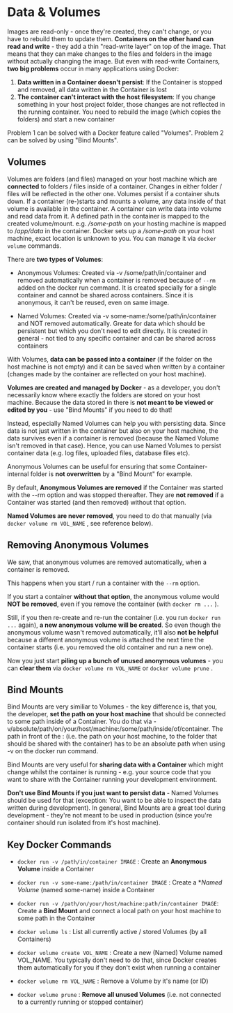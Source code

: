 # Data & Volumes

Images are read-only - once they're created, they can't change, or you have to rebuild them to
update them.
**Containers on the other hand can read and write** - they add a thin "read-write layer" on top of the image. That means that they can make changes to the files and folders in the image without actually changing the image.
But even with read-write Containers, **two big problems** occur in many applications using Docker:
  1. **Data written in a Container doesn't persist**: If the Container is stopped and removed, all data written in the Container is lost
  2. **The container can't interact with the host filesystem**: If you change something in your host project folder, those changes are not reflected in the running container. You need to rebuild the image (which copies the folders) and start a new container
   
Problem 1 can be solved with a Docker feature called "Volumes". Problem 2 can be solved by using "Bind Mounts".

## Volumes

Volumes are folders (and files) managed on your host machine which are **connected** to folders / files inside of a container. Changes in either folder / files will be reflected in the other one. Volumes persist if a container shuts down. If a container (re-)starts and mounts a volume, any data inside of that volume is available in the container. A container can write data into volume and read data from it. A defined path in the container is mapped to the created volume/mount. e.g. */some-path* on your hosting machine is mapped to /*app/data* in the container. Docker sets up a */some-path* on your host machine, exact location is unknown to you. You can manage it via `docker volume` commands. 

There are **two types of Volumes**:
* Anonymous Volumes: Created via -v /some/path/in/container and removed automatically when a container is removed because of `--rm` added on the docker run command. It is created specially for a single container and cannot be shared across containers. Since it is anonymous, it can't be reused, even on same image.

* Named Volumes: Created via -v some-name:/some/path/in/container and NOT removed automatically. Greate for data which should be persistent but which you don't need to edit directly. It is created in general - not tied to any specific container and can be shared across containers

With Volumes, **data can be passed into a container** (if the folder on the host machine is not empty) and it can be saved when written by a container (changes made by the container are reflected on your host machine).

**Volumes are created and managed by Docker** - as a developer, you don't necessarily know where exactly the folders are stored on your host machine. Because the data stored in there is **not meant to be viewed or edited by you** - use "Bind Mounts" if you need to do that!

Instead, especially Named Volumes can help you with persisting data. Since data is not just written in the container but also on your host machine, the data survives even if a container is removed (because the Named Volume isn't removed in that case). Hence, you can use Named Volumes to persist container data (e.g. log files, uploaded files, database files etc).

Anonymous Volumes can be useful for ensuring that some Container-internal folder is **not overwritten** by a "Bind Mount" for example.

By default, **Anonymous Volumes are removed** if the Container was started with the --rm option and was stopped thereafter. They are **not removed** if a Container was started (and then removed) without that option.

**Named Volumes are never removed**, you need to do that manually (via `docker volume rm VOL_NAME` , see reference below).

## Removing Anonymous Volumes

We saw, that anonymous volumes are removed automatically, when a container is removed.

This happens when you start / run a container with the `--rm` option.

If you start a container **without that option**, the anonymous volume would **NOT be removed**, even if you remove the container (with `docker rm ...` ).

Still, if you then re-create and re-run the container (i.e. you run `docker run ...` again), **a new anonymous volume will be created**. So even though the anonymous volume wasn't removed automatically, it'll also **not be helpful** because a different anonymous volume is attached the next time the container starts (i.e. you removed the old container and run a new one).

Now you just start **piling up a bunch of unused anonymous volumes** - you can **clear them** via `docker volume rm VOL_NAME` or `docker volume prune` .

## Bind Mounts

Bind Mounts are very similiar to Volumes - the key difference is, that you, the developer, **set the path on your host machine** that should be connected to some path inside of a Container. You do that via -v/absolute/path/on/your/host/machine:/some/path/inside/of/container. The path in front of the : (i.e. the path on your host machine, to the folder that should be shared with the container) has to be an absolute path when using -v on the docker run command.

Bind Mounts are very useful for **sharing data with a Container** which might change whilst the container is running - e.g. your source code that you want to share with the Container running your development environment.

**Don't use Bind Mounts if you just want to persist data** - Named Volumes should be used for that (exception: You want to be able to inspect the data written during development). In general, Bind Mounts are a great tool during development - they're not meant to be used in production (since you're container should run isolated from it's host machine).

## Key Docker Commands

* `docker run -v /path/in/container IMAGE` : Create an **Anonymous Volume** inside a Container

* `docker run -v some-name:/path/in/container IMAGE` : Create a **Named Volume* (named some-name) inside a Container

* `docker run -v /path/on/your/host/machine:path/in/container IMAGE`: Create a **Bind Mount** and connect a local path on your host machine to some path in the Container

* `docker volume ls` : List all currently active / stored Volumes (by all Containers)

* `docker volume create VOL_NAME` : Create a new (Named) Volume named VOL_NAME. You
typically don't need to do that, since Docker creates them automatically for you if they don't exist when running a container

* `docker volume rm VOL_NAME` : Remove a Volume by it's name (or ID)

* `docker volume prune` : **Remove all unused Volumes** (i.e. not connected to a currently running or stopped container)
